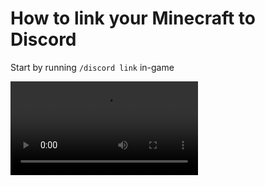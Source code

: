 # How to link your Minecraft to Discord

Start by running `/discord link` in-game

![](http://i.imgur.com/4PjrCDt.mp4)
